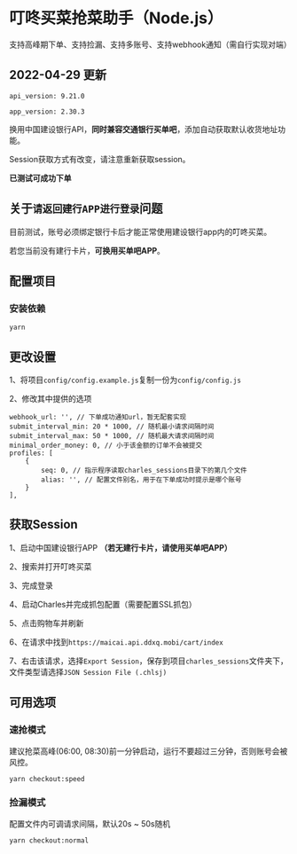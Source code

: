 # 叮咚买菜抢菜助手（Node.js）
支持高峰期下单、支持捡漏、支持多账号、支持webhook通知（需自行实现对端）

## 2022-04-29 更新

`api_version: 9.21.0`

`app_version: 2.30.3`

换用中国建设银行API，**同时兼容交通银行买单吧**，添加自动获取默认收货地址功能。

Session获取方式有改变，请注意重新获取session。

**已测试可成功下单**

## 关于`请返回建行APP进行登录`问题

目前测试，账号必须绑定银行卡后才能正常使用建设银行app内的叮咚买菜。

若您当前没有建行卡片，**可换用买单吧APP**。

## 配置项目

### 安装依赖

`yarn`

## 更改设置

1、将项目`config/config.example.js`复制一份为`config/config.js`

2、修改其中提供的选项

```
webhook_url: '', // 下单成功通知url，暂无配套实现
submit_interval_min: 20 * 1000, // 随机最小请求间隔时间
submit_interval_max: 50 * 1000, // 随机最大请求间隔时间
minimal_order_money: 0, // 小于该金额的订单不会被提交
profiles: [
    {
        seq: 0, // 指示程序读取charles_sessions目录下的第几个文件
        alias: '', // 配置文件别名，用于在下单成功时提示是哪个账号
    }
],
```
## 获取Session

1、启动中国建设银行APP **（若无建行卡片，请使用买单吧APP）**

2、搜索并打开叮咚买菜

3、完成登录

4、启动Charles并完成抓包配置（需要配置SSL抓包）

5、点击购物车并刷新

6、在请求中找到`https://maicai.api.ddxq.mobi/cart/index`

7、右击该请求，选择`Export Session`，保存到项目`charles_sessions`文件夹下，文件类型请选择`JSON Session File (.chlsj)`

## 可用选项

### 速抢模式

建议抢菜高峰(06:00, 08:30)前一分钟启动，运行不要超过三分钟，否则账号会被风控。

`yarn checkout:speed`

### 捡漏模式

配置文件内可调请求间隔，默认20s ~ 50s随机

`yarn checkout:normal`
